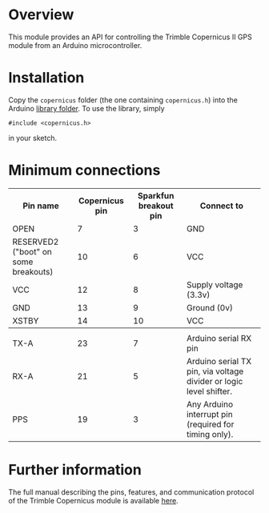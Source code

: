Overview
========

This module provides an API for controlling the Trimble Copernicus II GPS 
module from an Arduino microcontroller. 

Installation
============

Copy the `copernicus` folder (the one containing `copernicus.h`) into the 
Arduino [library folder](http://arduino.cc/en/Guide/Libraries). To use the 
library, simply

    #include <copernicus.h>
    
in your sketch.

Minimum connections
===================

<table>
  <tr>
    <th>Pin name</th>
    <th>Copernicus pin</th>
    <th>Sparkfun breakout pin</th>
    <th>Connect to</th>
  </tr>
  <tr>
    <td>OPEN</td>
    <td>7</td>
    <td>3</td>
    <td>GND</td>
  </tr>
  <tr>
    <td>RESERVED2 <br>("boot" on some breakouts)</td>
    <td>10</td>
    <td>6</td>
    <td>VCC</td>
  </tr>
  <tr>
    <td>VCC</td>
    <td>12</td>
    <td>8</td>
    <td>Supply voltage (3.3v)</td>
  </tr>
  <tr>
    <td>GND</td>
    <td>13</td>
    <td>9</td>
    <td>Ground (0v)</td>
  </tr>
  <tr>
    <td>XSTBY</td>
    <td>14</td>
    <td>10</td>
    <td>VCC</td>
  </tr>
  <tr><th colspan=4></th></tr>
  <tr>
    <td>TX-A</td>
    <td>23</td>
    <td>7</td>
    <td>Arduino serial RX pin</td>
  </tr>
  <tr>
    <td>RX-A</td>
    <td>21</td>
    <td>5</td>
    <td>Arduino serial TX pin, via voltage divider or logic level shifter.</td>
  </tr>
  <tr>
    <td>PPS</td>
    <td>19</td>
    <td>3</td>
    <td>Any Arduino interrupt pin (required for timing only).</td>
  </tr>
</table>

Further information
===================

The full manual describing the pins, features, and communication protocol 
of the Trimble Copernicus module is available 
[here](http://dlnmh9ip6v2uc.cloudfront.net/datasheets/Sensors/GPS/63530-10_Rev-B_Manual_Copernicus-II.pdf).

